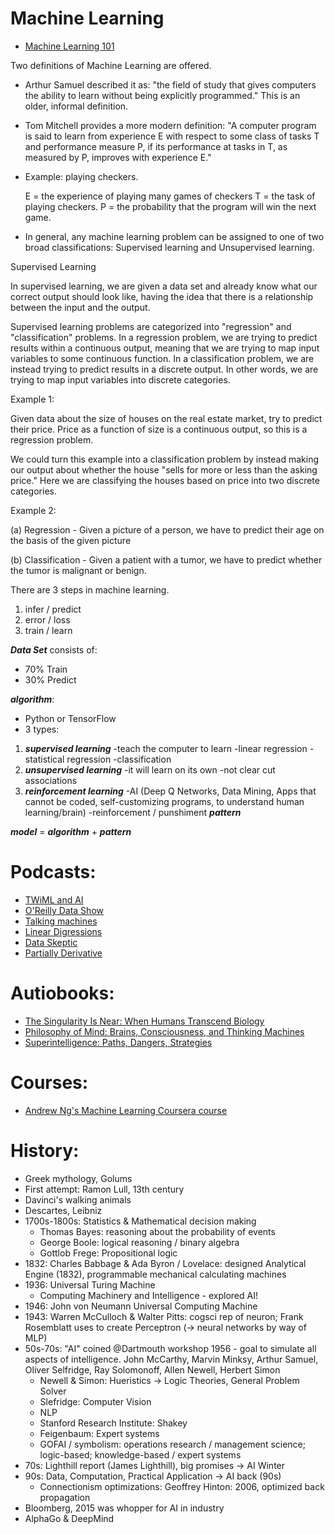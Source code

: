  # Machine Learning
 * [Machine Learning 101](http://www.learningmachines101.com/)
 
Two definitions of Machine Learning are offered.  
 * Arthur Samuel described it as: "the field of study that gives computers the ability to learn without being explicitly programmed." This is an older, informal definition.

 * Tom Mitchell provides a more modern definition: "A computer program is said to learn from experience E with respect to some class of tasks T and performance measure P, if its performance at tasks in T, as measured by P, improves with experience E."

* Example: playing checkers.

   E = the experience of playing many games of checkers
   T = the task of playing checkers.
   P = the probability that the program will win the next game.

* In general, any machine learning problem can be assigned to one of two broad classifications:
Supervised learning and Unsupervised learning.
 
 Supervised Learning

In supervised learning, we are given a data set and already know what our correct output should look like, having the idea that there is a relationship between the input and the output.

Supervised learning problems are categorized into "regression" and "classification" problems. In a regression problem, we are trying to predict results within a continuous output, meaning that we are trying to map input variables to some continuous function. In a classification problem, we are instead trying to predict results in a discrete output. In other words, we are trying to map input variables into discrete categories.

Example 1:

Given data about the size of houses on the real estate market, try to predict their price. Price as a function of size is a continuous output, so this is a regression problem.

We could turn this example into a classification problem by instead making our output about whether the house "sells for more or less than the asking price." Here we are classifying the houses based on price into two discrete categories.

Example 2:

(a) Regression - Given a picture of a person, we have to predict their age on the basis of the given picture

(b) Classification - Given a patient with a tumor, we have to predict whether the tumor is malignant or benign.
 
 
 
 
 
 
 
 There are 3 steps in machine learning.
 1. infer / predict
 2. error / loss
 3. train / learn

***Data Set*** consists of:
* 70% Train
* 30% Predict

***algorithm***:
* Python or TensorFlow
* 3 types:
 1. ***supervised learning***
   -teach the computer to learn
   -linear regression
   -statistical regression
   -classification
 2. ***unsupervised learning***
   -it will learn on its own
   -not clear cut associations
 3. ***reinforcement learning***
   -AI (Deep Q Networks, Data Mining, Apps that cannot be coded, self-customizing programs, to understand human learning/brain)
   -reinforcement / punshiment
***pattern***

***model*** = ***algorithm*** + ***pattern***

# Podcasts:
* [TWiML and AI](https://twimlai.com/)
* [O'Reilly Data Show](https://www.oreilly.com/topics/oreilly-data-show-podcast)
* [Talking machines](http://www.thetalkingmachines.com/)
* [Linear Digressions](http://lineardigressions.com/)
* [Data Skeptic](https://dataskeptic.com/)
* [Partially Derivative](http://partiallyderivative.com/)

# Autiobooks:
* [The Singularity Is Near: When Humans Transcend Biology](https://www.amazon.com/Singularity-Near-Humans-Transcend-Biology/dp/B004ZF18PW/ref=as_li_ss_tl?_encoding=UTF8&me=&linkCode=sl1&tag=ha0d2-20&linkId=9d852e3d5f8b6f2d6cc88127c4c173e3)
* [Philosophy of Mind: Brains, Consciousness, and Thinking Machines](https://www.amazon.com/Philosophy-Mind-Consciousness-Thinking-Machines/dp/B00DTO5LQC/ref=as_li_ss_tl?ie=UTF8&qid=1487117614&sr=8-1&keywords=Philosophy+of+Mind:+Brains,+Consciousness,+and+Thinking+Machines&linkCode=sl1&tag=ha0d2-20&linkId=d7c1b4629401ed22a155817410495b4e)
* [Superintelligence: Paths, Dangers, Strategies](https://www.amazon.com/dp/B00LPMFE9Y/ref=as_li_ss_tl?ie=UTF8&linkCode=sl1&tag=ha0d2-20&linkId=31e656f5a68ca4c9232c3757aaafb79c)

# Courses:
* [Andrew Ng's Machine Learning Coursera course](https://www.coursera.org/learn/machine-learning/lecture/zcAuT/welcome-to-machine-learning)

# History:

* Greek mythology, Golums
* First attempt: Ramon Lull, 13th century
* Davinci's walking animals
* Descartes, Leibniz
* 1700s-1800s: Statistics & Mathematical decision making
  * Thomas Bayes: reasoning about the probability of events
  * George Boole: logical reasoning / binary algebra
  * Gottlob Frege: Propositional logic
* 1832: Charles Babbage & Ada Byron / Lovelace: designed Analytical Engine (1832), programmable mechanical calculating machines
* 1936: Universal Turing Machine
  * Computing Machinery and Intelligence - explored AI!
* 1946: John von Neumann Universal Computing Machine
* 1943: Warren McCulloch & Walter Pitts: cogsci rep of neuron; Frank Rosemblatt uses to create Perceptron (-> neural networks by way of MLP)
* 50s-70s: "AI" coined @Dartmouth workshop 1956 - goal to simulate all aspects of intelligence. John McCarthy, Marvin Minksy, Arthur Samuel, Oliver Selfridge, Ray Solomonoff, Allen Newell, Herbert Simon
  * Newell & Simon: Hueristics -> Logic Theories, General Problem Solver
  * Slefridge: Computer Vision
  * NLP
  * Stanford Research Institute: Shakey
  * Feigenbaum: Expert systems
  * GOFAI / symbolism: operations research / management science; logic-based; knowledge-based / expert systems
* 70s: Lighthill report (James Lighthill), big promises -> AI Winter
* 90s: Data, Computation, Practical Application -> AI back (90s)
  * Connectionism optimizations: Geoffrey Hinton: 2006, optimized back propagation
* Bloomberg, 2015 was whopper for AI in industry
* AlphaGo & DeepMind
